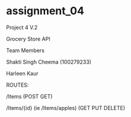 # assignment_04

Project 4 V.2


Grocery Store API


Team Members

Shakti Singh Cheema (100279233)

Harleen Kaur


ROUTES:

/Items (POST GET)

/Items/{id}  (ie /Items/apples)  (GET PUT DELETE)




